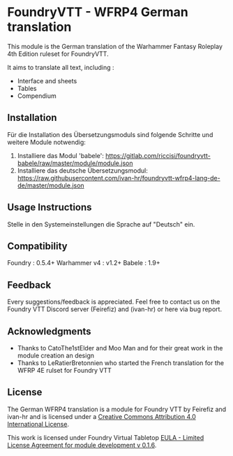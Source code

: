 # FoundryVTT - WFRP4 German translation

This module is the German translation of the Warhammer Fantasy Roleplay 4th Edition ruleset for FoundryVTT.

It aims to translate all text, including :
 * Interface and sheets
 * Tables
 * Compendium

## Installation

Für die Installation des Übersetzungsmoduls sind folgende Schritte und weitere Module notwendig:

1.  Installiere das Modul 'babele': https://gitlab.com/riccisi/foundryvtt-babele/raw/master/module/module.json
2.  Installiere das deutsche Übersetzungsmodul: https://raw.githubusercontent.com/ivan-hr/foundryvtt-wfrp4-lang-de-de/master/module.json

## Usage Instructions

Stelle in den Systemeinstellungen die Sprache auf "Deutsch" ein.

## Compatibility

Foundry : 0.5.4+
Warhammer v4 : v1.2+
Babele : 1.9+

## Feedback

Every suggestions/feedback is appreciated. Feel free to contact us on the Foundry VTT Discord server (Feirefiz) and (ivan-hr) or here via bug report.

## Acknowledgments

* Thanks to CatoThe1stElder and Moo Man and for their great work in the module creation an design
* Thanks to LeRatierBretonnien who started the French translation for the WFRP 4E rulset for Foundry VTT

## License

The German WFRP4 translation is a module for Foundry VTT by Feirefiz and ivan-hr and is licensed under a [Creative Commons Attribution 4.0 International License](http://creativecommons.org/licenses/by/4.0/).

This work is licensed under Foundry Virtual Tabletop [EULA - Limited License Agreement for module development v 0.1.6](http://foundryvtt.com/pages/license.html).
